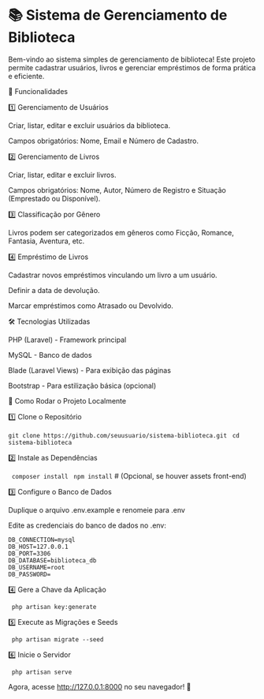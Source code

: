 # 📚 Sistema de Gerenciamento de Biblioteca

Bem-vindo ao sistema simples de gerenciamento de biblioteca! Este projeto permite cadastrar usuários, livros e gerenciar empréstimos de forma prática e eficiente.

🚀 Funcionalidades

1️⃣ Gerenciamento de Usuários

Criar, listar, editar e excluir usuários da biblioteca.

Campos obrigatórios: Nome, Email e Número de Cadastro.

2️⃣ Gerenciamento de Livros

Criar, listar, editar e excluir livros.

Campos obrigatórios: Nome, Autor, Número de Registro e Situação (Emprestado ou Disponível).

3️⃣ Classificação por Gênero

Livros podem ser categorizados em gêneros como Ficção, Romance, Fantasia, Aventura, etc.

4️⃣ Empréstimo de Livros

Cadastrar novos empréstimos vinculando um livro a um usuário.

Definir a data de devolução.

Marcar empréstimos como Atrasado ou Devolvido.

🛠 Tecnologias Utilizadas

PHP (Laravel) - Framework principal

MySQL - Banco de dados

Blade (Laravel Views) - Para exibição das páginas

Bootstrap - Para estilização básica (opcional)

📌 Como Rodar o Projeto Localmente

1️⃣ Clone o Repositório

  ``git clone https://github.com/seuusuario/sistema-biblioteca.git ``
  ``cd sistema-biblioteca``

2️⃣ Instale as Dependências

`` composer install``
 `` npm install``  # (Opcional, se houver assets front-end)


3️⃣ Configure o Banco de Dados

Duplique o arquivo .env.example e renomeie para .env

Edite as credenciais do banco de dados no .env:

```
DB_CONNECTION=mysql
DB_HOST=127.0.0.1
DB_PORT=3306
DB_DATABASE=biblioteca_db
DB_USERNAME=root
DB_PASSWORD=
```

4️⃣ Gere a Chave da Aplicação

 `` php artisan key:generate``

5️⃣ Execute as Migrações e Seeds

 `` php artisan migrate --seed``

6️⃣ Inicie o Servidor

 `` php artisan serve``

Agora, acesse http://127.0.0.1:8000 no seu navegador! 🚀